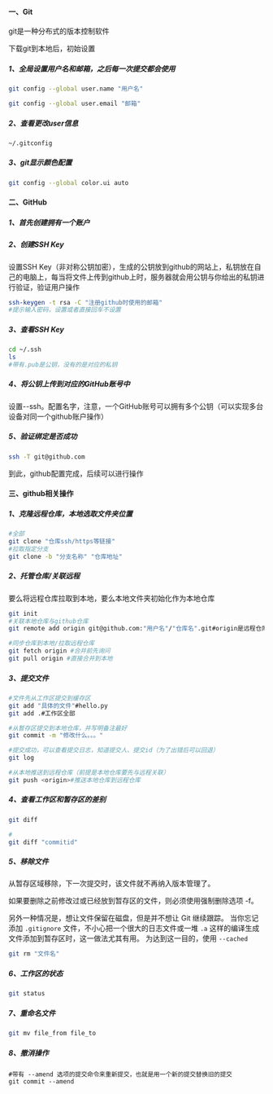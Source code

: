 #### 一、Git

git是一种分布式的版本控制软件

下载git到本地后，初始设置

##### 1、全局设置用户名和邮箱，之后每一次提交都会使用

```bash
git config --global user.name "用户名"

git config --global user.email "邮箱"
```

##### 2、查看更改user信息

```bash
~/.gitconfig
```

##### 3、git显示颜色配置

```bash
git config --global color.ui auto
```



#### 二、GitHub

##### 1、首先创建拥有一个账户

##### 2、创建SSH Key

设置SSH Key（非对称公钥加密），生成的公钥放到github的网站上，私钥放在自己的电脑上，每当将文件上传到github上时，服务器就会用公钥与你给出的私钥进行验证，验证用户操作

```bash
ssh-keygen -t rsa -C "注册github时使用的邮箱"
#提示输入密码，设置或者直接回车不设置
```

##### 3、查看SSH Key

```bash
cd ~/.ssh
ls
#带有.pub是公钥，没有的是对应的私钥
```

##### 4、将公钥上传到对应的GitHub账号中

设置--ssh。配置名字，注意，一个GitHub账号可以拥有多个公钥（可以实现多台设备对同一个github账户操作）

##### 5、验证绑定是否成功

```bash
ssh -T git@github.com
```

到此，github配置完成，后续可以进行操作

#### 三、github相关操作

##### 1、克隆远程仓库，本地选取文件夹位置

```bash
#全部
git clone "仓库ssh/https等链接"
#拉取指定分支
git clone -b "分支名称" "仓库地址"
```

##### 2、托管仓库/关联远程

要么将远程仓库拉取到本地，要么本地文件夹初始化作为本地仓库

```bash
git init
#关联本地仓库与github仓库
git remote add origin git@github.com:"用户名"/"仓库名".git#origin是远程仓库名称代号

#同步仓库到本地/拉取远程仓库
git fetch origin #合并前先询问
git pull origin #直接合并到本地
```

##### 3、提交文件

```bash
#文件先从工作区提交到缓存区
git add "具体的文件"#hello.py
git add .#工作区全部

#从暂存区提交到本地仓库，并写明备注最好
git commit -m "修改什么。。。"

#提交成功，可以查看提交日志，知道提交人、提交id（为了出错后可以回退）
git log

#从本地推送到远程仓库（前提是本地仓库要先与远程关联）
git push <origin>#推送本地仓库到远程仓库
```

##### 4、查看工作区和暂存区的差别

```bash
git diff 

#
git diff "commitid"
```

##### 5、移除文件

从暂存区域移除，下一次提交时，该文件就不再纳入版本管理了。 

如果要删除之前修改过或已经放到暂存区的文件，则必须使用强制删除选项 -f。

另外一种情况是，想让文件保留在磁盘，但是并不想让 Git 继续跟踪。 当你忘记添加 `.gitignore` 文件，不小心把一个很大的日志文件或一堆 `.a` 这样的编译生成文件添加到暂存区时，这一做法尤其有用。 为达到这一目的，使用 `--cached` 

```bash
git rm "文件名"
```

##### 6、工作区的状态

```bash
git status
```

##### 7、重命名文件

```bash
git mv file_from file_to
```

##### 8、撤消操作

```
#带有 --amend 选项的提交命令来重新提交，也就是用一个新的提交替换旧的提交
git commit --amend


```

